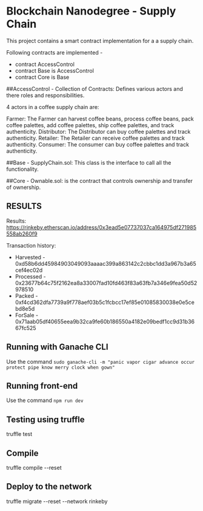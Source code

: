 # Blockchain Nanodegree - Supply Chain

This project contains a smart contract implementation for a  a supply chain. 

Following contracts are implemented -
- contract AccessControl
- contract Base is AccessControl
- contract Core is Base

##AccessControl - Collection of Contracts: Defines various actors and there roles and responsibilities.

4 actors in a coffee supply chain are:

Farmer: The Farmer can harvest coffee beans, process coffee beans, pack coffee palettes, add coffee palettes, ship coffee palettes, and track authenticity.
Distributor: The Distributor can buy coffee palettes and track authenticity.
Retailer: The Retailer can receive coffee palettes and track authenticity.
Consumer: The consumer can buy coffee palettes and track authenticity.

##Base - SupplyChain.sol: This class is the interface to call all the functionality.

##Core - Ownable.sol: is the contract that controls ownership and transfer of ownership.

## RESULTS

Results:
https://rinkeby.etherscan.io/address/0x3ead5e07737037ca164975df271985558ab260f9

Transaction history:
- Harvested - 0xd58b6dd45984903049093aaaac399a863142c2cbbc1dd3a967b3a65cef4ec02d
- Processed - 0x23677b64c75f2162ea8a33007fad10fd463f83a63fb7a346e9fea50d52978510
- Packed - 0xf4cd362dfa7739a9f778aef03b5c1fcbcc17ef85e01085830038e0e5cebd8e5d
- ForSale - 0x71aab05df40655eea9b32ca9fe60b186550a4182e09bedf1cc9d31b3667fc525

## Running with Ganache CLI
Use the command `sudo ganache-cli -m "panic vapor cigar advance occur protect pipe know merry clock when gown"`

## Running front-end
Use the command `npm run dev`

## Testing using truffle

truffle test

## Compile

truffle compile --reset

## Deploy to the network

truffle migrate --reset --network rinkeby